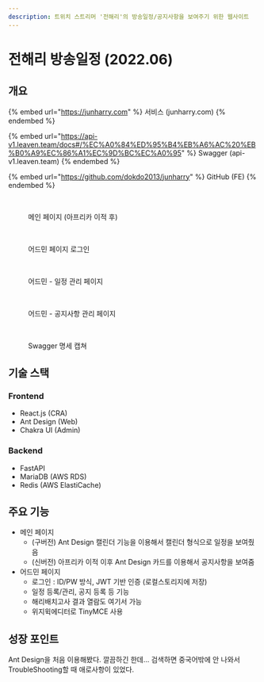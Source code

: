 ```yaml
---
description: 트위치 스트리머 '전해리'의 방송일정/공지사항을 보여주기 위한 웹사이트
---
```


# 전해리 방송일정 (2022.06)

## 개요

{% embed url="https://junharry.com" %}
서비스 (junharry.com)
{% endembed %}

{% embed url="https://api-v1.leaven.team/docs#/%EC%A0%84%ED%95%B4%EB%A6%AC%20%EB%B0%A9%EC%86%A1%EC%9D%BC%EC%A0%95" %}
Swagger (api-v1.leaven.team)
{% endembed %}

{% embed url="https://github.com/dokdo2013/junharry" %}
GitHub (FE)
{% endembed %}

<figure><img src="../../.gitbook/assets/스크린샷 2023-10-30 00.22.19.png" alt=""><figcaption><p>메인 페이지 (아프리카 이적 후)</p></figcaption></figure>

<figure><img src="../../.gitbook/assets/스크린샷 2023-10-30 00.06.22.png" alt=""><figcaption><p>어드민 페이지 로그인</p></figcaption></figure>

<figure><img src="../../.gitbook/assets/스크린샷 2023-10-30 00.06.41.png" alt=""><figcaption><p>어드민 - 일정 관리 페이지</p></figcaption></figure>

<figure><img src="../../.gitbook/assets/스크린샷 2023-10-30 00.06.52.png" alt=""><figcaption><p>어드민 - 공지사항 관리 페이지</p></figcaption></figure>

<figure><img src="../../.gitbook/assets/스크린샷 2023-10-30 00.26.56.png" alt=""><figcaption><p>Swagger 명세 캡쳐</p></figcaption></figure>



## 기술 스택

### Frontend

* React.js (CRA)
* Ant Design (Web)
* Chakra UI (Admin)

### Backend

* FastAPI
* MariaDB (AWS RDS)
* Redis (AWS ElastiCache)



## 주요 기능 <a href="#user-content" id="user-content"></a>

* 메인 페이지
  * (구버전) Ant Design 캘린더 기능을 이용해서 캘린더 형식으로 일정을 보여줬음
  * (신버전) 아프리카 이적 이후 Ant Design 카드를 이용해서 공지사항을 보여줌
* 어드민 페이지
  * 로그인 : ID/PW 방식, JWT 기반 인증 (로컬스토리지에 저장)
  * 일정 등록/관리, 공지 등록 등 기능
  * 해리배치고사 결과 열람도 여기서 가능
  * 위지윅에디터로 TinyMCE 사용



## 성장 포인트

Ant Design을 처음 이용해봤다. 깔끔하긴 한데... 검색하면 중국어밖에 안 나와서 TroubleShooting할 때 애로사항이 있었다.
